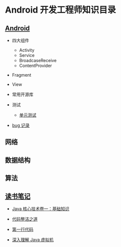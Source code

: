 # Android 开发工程师知识目录

## [Android](https://github.com/ZhangMiao147/android_learning_notes/tree/master/Android)

* 四大组件
	* Activity
	* Service
	* BroadcaseReceive
	* ContentProvider

* Fragment

* View

* 常用开源库

* 测试
	* [单元测试]()

* [bug 记录](https://github.com/ZhangMiao147/android_learning_notes/tree/master/Android/question)

## 网络


## 数据结构


## 算法


## [读书笔记](https://github.com/ZhangMiao147/android_learning_notes/tree/master/BookNote)
* [Java 核心技术卷一：基础知识](https://github.com/havenBoy/JavaBook-Notes/tree/master/Java%E6%A0%B8%E5%BF%83%E6%8A%80%E6%9C%AF%E5%8D%B7%E4%B8%80%E5%9F%BA%E7%A1%80%E7%9F%A5%E8%AF%86)

* [代码整洁之道](https://github.com/havenBoy/JavaBook-Notes/tree/master/%E4%BB%A3%E7%A0%81%E6%95%B4%E6%B4%81%E4%B9%8B%E9%81%93)

* [第一行代码](https://github.com/ZhangMiao147/android_learning_notes/tree/master/BookNote/%E7%AC%AC%E4%B8%80%E8%A1%8C%E4%BB%A3%E7%A0%81)

* [深入理解 Java 虚拟机](https://github.com/ZhangMiao147/android_learning_notes/tree/master/BookNote/%E6%B7%B1%E5%85%A5%E7%90%86%E8%A7%A3%20Java%20%E8%99%9A%E6%8B%9F%E6%9C%BA)
